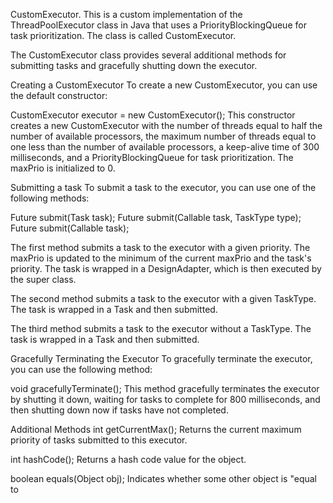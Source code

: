 CustomExecutor.
This is a custom implementation of the ThreadPoolExecutor class in Java that uses a PriorityBlockingQueue for task prioritization. The class is called CustomExecutor.

The CustomExecutor class provides several additional methods for submitting tasks and gracefully shutting down the executor.

Creating a CustomExecutor
To create a new CustomExecutor, you can use the default constructor:

CustomExecutor executor = new CustomExecutor();
This constructor creates a new CustomExecutor with the number of threads equal to half the number of available processors, the maximum number of threads equal to one less than the number of available processors, a keep-alive time of 300 milliseconds, and a PriorityBlockingQueue for task prioritization. The maxPrio is initialized to 0.

Submitting a task
To submit a task to the executor, you can use one of the following methods:

Future<T> submit(Task<T> task);
Future<V> submit(Callable<V> task, TaskType type);
Future<V> submit(Callable<V> task);

The first method submits a task to the executor with a given priority. The maxPrio is updated to the minimum of the current maxPrio and the task's priority. The task is wrapped in a DesignAdapter, which is then executed by the super class.

The second method submits a task to the executor with a given TaskType. The task is wrapped in a Task and then submitted.

The third method submits a task to the executor without a TaskType. The task is wrapped in a Task and then submitted.

Gracefully Terminating the Executor
To gracefully terminate the executor, you can use the following method:

void gracefullyTerminate();
This method gracefully terminates the executor by shutting it down, waiting for tasks to complete for 800 milliseconds, and then shutting down now if tasks have not completed.

Additional Methods
int getCurrentMax(); Returns the current maximum priority of tasks submitted to this executor.

int hashCode(); Returns a hash code value for the object.

boolean equals(Object obj); Indicates whether some other object is "equal to





